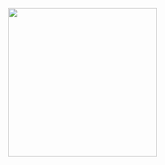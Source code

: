 <p align="center">
<img width="300" height="300" src="https://media2.giphy.com/media/v1.Y2lkPTc5MGI3NjExdDg1emltZTZubmh0cTZ0MDh6Y2pqZjljYm1mcGdsbWx4Y2drZXZ5YSZlcD12MV9pbnRlcm5hbF9naWZfYnlfaWQmY3Q9Zw/rWNYw8eu0UKKA/giphy.webp">

</p>

